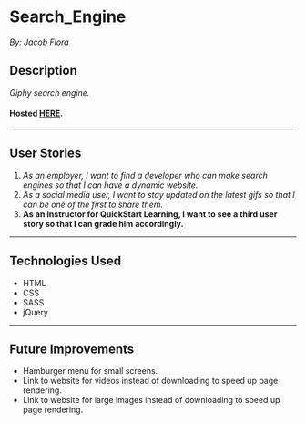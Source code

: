 # Search_Engine
*By: Jacob Flora*
## Description
*Giphy search engine.*
#### Hosted [HERE](https://jacob52210.github.io/Search_Engine/ "Search Engine").
___
## User Stories
1. *As an employer, I want to find a developer who can make search engines so that I can have a dynamic website.*
2. *As a social media user, I want to stay updated on the latest gifs so that I can be one of the first to share them.*
3. **As an Instructor for QuickStart Learning, I want to see a third user story so that I can grade him accordingly.**
___
## Technologies Used
* HTML
* CSS
* SASS
* jQuery
___
## Future Improvements
* Hamburger menu for small screens.
* Link to website for videos instead of downloading to speed up page rendering.
* Link to website for large images instead of downloading to speed up page rendering.
